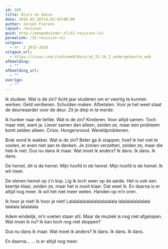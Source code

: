 ```yaml
---
id: 189
title: Alors on danse
date: 2016-03-26T14:03:43+00:00
author: Jeroen Fierens
layout: revision
guid: http://eenpadvinder.nl/52-revision-v1/
permalink: /52-revision-v1/
uitgave:
  - nr. 2 2015-2016
uitgave_url:
  - https://issuu.com/zindroom9/docs/zd_15-16_2_wedergeboorte_web
afbeelding:
  - ""
afbeelding_url:
  - ""
overige:
  - ""
---
```

Ik studeer. Wat is de zin? Acht jaar studeren om er veertig te kunnen werken. Geld verdienen. Schulden maken. Afbetalen. Voor je het weet staat de deurwaarder voor de deur. Zit je diep in _la merde_.

Ik hunker naar de liefde. Wat is de zin? Kinderen. Voor altijd samen. Toch maar niet, want ja. Liever samen dan alleen, zeiden ze, maar een probleem komt zelden alleen. Crisis. Hongersnood. Wereldproblemen.

Brak word ik wakker. Wat is de zin? Beter ga ik stappen, hoef ik het niet te voelen, er even niet aan te denken. Je zinnen verzetten, zeiden ze, maar die heb ik niet. Dus nu dans ik maar. Wat moet ik anders? Ik dans. Ik dans. Ik dans.

De hemel, dit is de hemel. Mijn hoofd in de hemel. Mijn hoofd *is* de hemel. Ik wil meer.

De stenen hemel op z’n kop. Lig ik toch weer op de aarde. Het is ook een keertje klaar, zeiden ze, maar het is nooit klaar. Dat weet ik. En daarna is er altijd nog meer. Ik wil het niet meer weten. Handen op m’n oren.

Ik hoor je niet! Ik hoor je niet! Lalalalalalalalalalalalalala lalalalalalalalala lalalala lalalalala

Adem eindelijk, m’n voeten staan stil. Maar de muziek is nog niet afgelopen. Wat moet ik nu? Ik kan toch nog niet stoppen?

Dus nu dans ik maar. Wat moet ik anders? Ik dans. Ik dans. Ik dans.

En daarna... ... is er altijd nog meer.